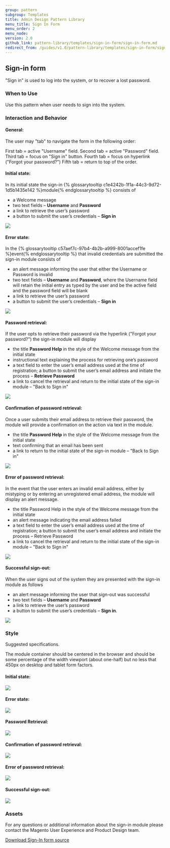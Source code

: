 ```yaml
---
group: pattern
subgroup: Templates
title: Admin Design Pattern Library
menu_title: Sign In Form
menu_order: 2
menu_node: 
version: 2.0
github_link: pattern-library/templates/sign-in-form/sign-in-form.md
redirect_from: /guides/v1.0/pattern-library/templates/sign-in-form/sign-in-form.html
---
```


## Sign-in form
"Sign in" is used to log into the system, or to recover a lost password.

<h3 id="when-to-use">When to Use</h3>
Use this pattern when user needs to sign into the system.

<h3 id="interaction">Interaction and Behavior</h3>

#### General:

The user may "tab" to navigate the form in the following order:

First tab = active "Username" field.
Second tab = active "Password" field.
Third tab = focus on "Sign in" button.
Fourth tab = focus on hyperlink ("Forgot your password?")
Fifth tab = return to top of the order.

#### Initial state:

In its initial state the sign-in {% glossarytooltip c1e4242b-1f1a-44c3-9d72-1d5b1435e142 %}module{% endglossarytooltip %} consists of 

* a Welcome message 
* two text fields – **Username** and **Password**
* a link to retrieve the user’s password 
* a button to submit the user’s credentials – **Sign in**

<img src="img/Sign-in_initial.png">

#### Error state:

In the {% glossarytooltip c57aef7c-97b4-4b2b-a999-8001accef1fe %}event{% endglossarytooltip %} that invalid credentials are submitted the sign-in module consists of 

* an alert message informing the user that either the Username or Password is invalid 
* two text fields – **Username** and **Password**, where the Username field will retain the initial entry as 
typed by the user and be the active field and the password field will be blank 
* a link to retrieve the user’s password 
* a button to submit the user’s credentials – **Sign in**

<img src="img/Sign-in_error.png">


#### Password retrieval:

If the user opts to retrieve their password via the hyperlink ("Forgot your password?") the sign-in module will display 

* the title **Password Help** in the style of the Welcome message from the initial state 
* instructional text explaining the process for retrieving one’s password 
* a text field to enter the user’s email address used at the time of registration; a button to submit the user’s email address and initiate the process – **Retrieve Password**
* a link to cancel the retrieval and return to the initial state of the sign-in module – "Back to Sign in"

<img src="img/Sign-in_password-retrieval.png">


#### Confirmation of password retrieval:

Once a user submits their email address to retrieve their password, the module will provide a confirmation on the action via text in the module. 
* the title **Password Help** in the style of the Welcome message from the initial state 
* text confirming that an email has been sent
* a link to return to the initial state of the sign-in module – "Back to Sign in"

<img src="img/Sign-in_password-retrieval_confirmation.png">

#### Error of password retrieval:

In the event that the user enters an invalid email address, either by mistyping or by entering an unregistered email address, the module will display an alert message.
* the title Password Help in the style of the Welcome message from the initial state 
* an alert message indicating the email address failed
* a text field to enter the user’s email address used at the time of registration; a button to submit the user’s email address and initiate the process – Retrieve Password 
* a link to cancel the retrieval and return to the initial state of the sign-in module – "Back to Sign in"

<img src="img/Sign-in_password-retrieval_error.png">

#### Successful sign-out:

When the user signs out of the system they are presented with the sign-in module as follows

* an alert message informing the user that sign-out was successful 
* two text fields – **Username** and **Password**
* a link to retrieve the user’s password
* a button to submit the user’s credentials – **Sign in**.

<img src="img/Sign-in_successful-signout.png">

<h3 id="style">Style</h3>

Suggested specifications.

The module container should be centered in the browser and should be some percentage of the width viewport (about one-half) but no less that 450px on desktop and tablet form factors.

#### Initial state:

<img src="img/specs/Sign-in_initial-SPECS.png">

#### Error state:

<img src="img/specs/Sign-in_error-SPECS.png">

#### Password Retrieval:

<img src="img/specs/Sign-in_password-retrieval_SPECS.png">

#### Confirmation of password retrieval:

<img src="img/specs/Sign-in_password-retrieval_confirmation-SPECS.png">

#### Error of password retrieval:

<img src="img/specs/Sign-in_password-retrieval_error-SPECS.png">

#### Successful sign-out:

<img src="img/specs/Sign-in_successful-signout-SPECS.png">


<h3 id="assets">Assets</h3>

For any questions or additional information about the sign-in module please contact the Magento User Experience and Product Design team.

<a href="src/magento-sign-in.psd">Download Sign-In form source</a>

